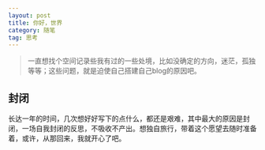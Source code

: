 ```yaml
---
layout: post
title: 你好，世界
category: 随笔
tag: 思考
---
```

>一直想找个空间记录些我有过的一些处境，比如没确定的方向，迷茫，孤独等等；这些问题，就是迫使自己搭建自己blog的原因吧。

## 封闭
长达一年的时间，几次想好好写下的点什么，都还是艰难，其中最大的原因是封闭，一场自我封闭的反思，不吸收不产出。想独自旅行，带着这个愿望去随时准备着，或许，从那回来，我就开心了吧。

